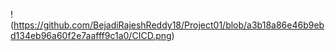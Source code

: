 
!(https://github.com/BejadiRajeshReddy18/Project01/blob/a3b18a86e46b9ebd134eb96a60f2e7aafff9c1a0/CICD.png)
